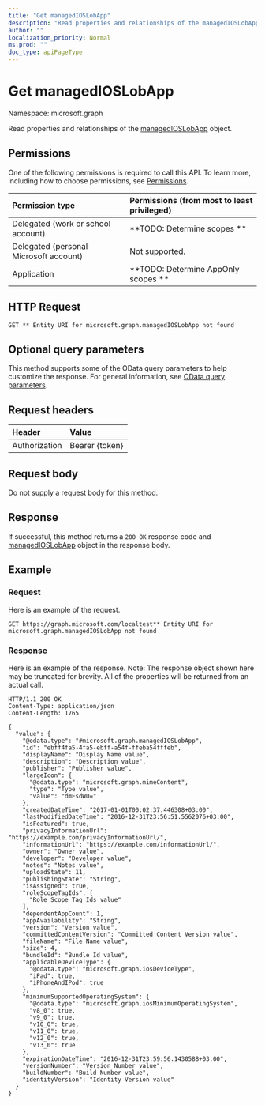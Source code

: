 ```yaml
---
title: "Get managedIOSLobApp"
description: "Read properties and relationships of the managedIOSLobApp object."
author: ""
localization_priority: Normal
ms.prod: ""
doc_type: apiPageType
---
```


# Get managedIOSLobApp

Namespace: microsoft.graph

Read properties and relationships of the [managedIOSLobApp](../resources/managedioslobapp.md) object.

## Permissions
One of the following permissions is required to call this API. To learn more, including how to choose permissions, see [Permissions](/concepts/permissions-reference.md).

|Permission type|Permissions (from most to least privileged)|
|:---|:---|
|Delegated (work or school account)|**TODO: Determine scopes **|
|Delegated (personal Microsoft account)|Not supported.|
|Application|**TODO: Determine AppOnly scopes **|

## HTTP Request
<!-- {
  "blockType": "ignored"
}
-->
``` http
GET ** Entity URI for microsoft.graph.managedIOSLobApp not found
```

## Optional query parameters
This method supports some of the OData query parameters to help customize the response. For general information, see [OData query parameters](/graph/query-parameters).

## Request headers
|Header|Value|
|:---|:---|
|Authorization|Bearer {token}|

## Request body
Do not supply a request body for this method.

## Response
If successful, this method returns a `200 OK` response code and [managedIOSLobApp](../resources/managedioslobapp.md) object in the response body.

## Example

### Request
Here is an example of the request.
<!-- {
  "blockType": "request",
  "name": "get_managedioslobapp"
}
-->
``` http
GET https://graph.microsoft.com/localtest** Entity URI for microsoft.graph.managedIOSLobApp not found
```

### Response
Here is an example of the response. Note: The response object shown here may be truncated for brevity. All of the properties will be returned from an actual call.
<!-- {
  "blockType": "response",
  "truncated": true,
  "@odata.type": "microsoft.graph.managedIOSLobApp"
}
-->
``` http
HTTP/1.1 200 OK
Content-Type: application/json
Content-Length: 1765

{
  "value": {
    "@odata.type": "#microsoft.graph.managedIOSLobApp",
    "id": "ebff4fa5-4fa5-ebff-a54f-ffeba54fffeb",
    "displayName": "Display Name value",
    "description": "Description value",
    "publisher": "Publisher value",
    "largeIcon": {
      "@odata.type": "microsoft.graph.mimeContent",
      "type": "Type value",
      "value": "dmFsdWU="
    },
    "createdDateTime": "2017-01-01T00:02:37.446308+03:00",
    "lastModifiedDateTime": "2016-12-31T23:56:51.5562076+03:00",
    "isFeatured": true,
    "privacyInformationUrl": "https://example.com/privacyInformationUrl/",
    "informationUrl": "https://example.com/informationUrl/",
    "owner": "Owner value",
    "developer": "Developer value",
    "notes": "Notes value",
    "uploadState": 11,
    "publishingState": "String",
    "isAssigned": true,
    "roleScopeTagIds": [
      "Role Scope Tag Ids value"
    ],
    "dependentAppCount": 1,
    "appAvailability": "String",
    "version": "Version value",
    "committedContentVersion": "Committed Content Version value",
    "fileName": "File Name value",
    "size": 4,
    "bundleId": "Bundle Id value",
    "applicableDeviceType": {
      "@odata.type": "microsoft.graph.iosDeviceType",
      "iPad": true,
      "iPhoneAndIPod": true
    },
    "minimumSupportedOperatingSystem": {
      "@odata.type": "microsoft.graph.iosMinimumOperatingSystem",
      "v8_0": true,
      "v9_0": true,
      "v10_0": true,
      "v11_0": true,
      "v12_0": true,
      "v13_0": true
    },
    "expirationDateTime": "2016-12-31T23:59:56.1430588+03:00",
    "versionNumber": "Version Number value",
    "buildNumber": "Build Number value",
    "identityVersion": "Identity Version value"
  }
}
```

